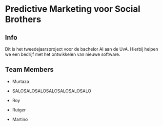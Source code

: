 # Predictive Marketing voor Social Brothers

## Info
Dit is het tweedejaarsproject voor de bachelor AI aan de UvA. 
Hierbij helpen we een bedrijf met het ontwikkelen van nieuwe software.

## Team Members
- Murtaza

- SALOSALOSALOSALOSALOSALOSALO

- Roy

- Rutger

- Martino
